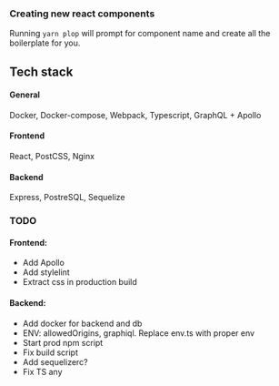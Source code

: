 ### Creating new react components

Running `yarn plop` will prompt for component name and create all the boilerplate for you. 

## Tech stack

#### General
Docker, Docker-compose, Webpack, Typescript, GraphQL + Apollo

#### Frontend
React, PostCSS, Nginx

#### Backend
Express, PostreSQL, Sequelize

### TODO

#### Frontend:
- Add Apollo
- Add stylelint
- Extract css in production build

#### Backend:
- Add docker for backend and db
- ENV: allowedOrigins, graphiql. Replace env.ts with proper env
- Start prod npm script
- Fix build script
- Add sequelizerc?
- Fix TS any
